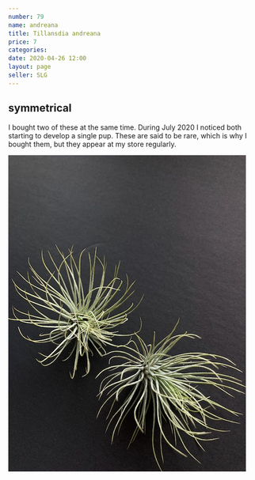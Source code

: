 ```yaml
---
number: 79
name: andreana
title: Tillansdia andreana
price: 7
categories: 
date: 2020-04-26 12:00
layout: page
seller: SLG
---
```

## symmetrical

I bought two of these at the same time. During July 2020 I noticed both starting to develop a single pup. These are said to be rare, which is why I bought them, but they appear at my store regularly.

!["Tillandsia andreana"](/i/IMG_0250.jpeg "Tillandsia andreana")
